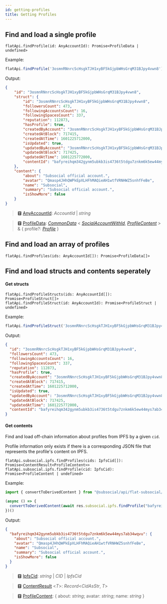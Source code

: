```yaml
---
id: getting-profiles
title: Getting Profiles
---
```

## Find and load a single profile

```
flatApi.findProfile(id: AnyAccountId): Promise<ProfileData | undefined>
```

Example:

```javascript
flatApi.findProfile('3osmnRNnrcScHsgkTJH1xyBF5kGjpbWHsGrqM31BJpy4vwn8')
```

Output: 

```json
{
    "id": "3osmnRNnrcScHsgkTJH1xyBF5kGjpbWHsGrqM31BJpy4vwn8",
    "struct": {
        "id": "3osmnRNnrcScHsgkTJH1xyBF5kGjpbWHsGrqM31BJpy4vwn8",
        "followersCount": 473,
        "followingAccountsCount": 16,
        "followingSpacesCount": 337,
        "reputation": 112873,
        "hasProfile": true,
        "createdByAccount": "3osmnRNnrcScHsgkTJH1xyBF5kGjpbWHsGrqM31BJpy4vwn8",
        "createdAtBlock": 717415,
        "createdAtTime": 1601225712000,
        "isUpdated": true,
        "updatedByAccount": "3osmnRNnrcScHsgkTJH1xyBF5kGjpbWHsGrqM31BJpy4vwn8",
        "updatedAtBlock": 717425,
        "updatedAtTime": 1601225772000,
        "contentId": "bafyreihqm342gynm5ubkb3is4736t5tdgu7znkm6k5ew44mys7ab34wqvu"
    },
    "content": {
        "about": "Subsocial official account.",
        "avatar": "Qmasp4JHhQWPkEpXLHFhMAQieAH1wtfVRNHWZ5snhfFeBe",
        "name": "Subsocial",
        "summary": "Subsocial official account.",
        "isShowMore": false
    }
}
```

> 🆃 [AnyAccountId](https://docs.subsocial.network/js-docs/js-sdk/modules.html#anyaccountid): *AccountId* | *string*

> 🆃 [ProfileData](https://docs.subsocial.network/js-docs/js-sdk/modules/dto.html#profiledata): [*CommonData*](https://docs.subsocial.network/js-docs/js-sdk/modules/dto.html#commondata) < [*SocialAccountWithId*](https://docs.subsocial.network/js-docs/js-sdk/modules/dto.html#socialaccountwithid), [*ProfileContent*](https://docs.subsocial.network/js-docs/js-sdk/modules.html#profilecontent) > & { profile?: [*Profile*](https://docs.subsocial.network/js-docs/js-sdk/interfaces/interfaces.profile.html) }


## Find and load an array of profiles

```
flatApi.findProfiles(ids: AnyAccountId[]): Promise<ProfileData[]>
```

## Find and load structs and contents seperately

#### Get structs

```
flatApi.findProfileStructs(ids: AnyAccountId[]): Promise<ProfileStruct[]>
flatApi.findProfileStruct(id: AnyAccountId): Promise<ProfileStruct | undefined>
```

Example:

```typescript
flatApi.findProfileStruct('3osmnRNnrcScHsgkTJH1xyBF5kGjpbWHsGrqM31BJpy4vwn8')
```

Output:

```json
{
  "id": "3osmnRNnrcScHsgkTJH1xyBF5kGjpbWHsGrqM31BJpy4vwn8",
  "followersCount": 473,
  "followingAccountsCount": 16,
  "followingSpacesCount": 337,
  "reputation": 112873,
  "hasProfile": true,
  "createdByAccount": "3osmnRNnrcScHsgkTJH1xyBF5kGjpbWHsGrqM31BJpy4vwn8",
  "createdAtBlock": 717415,
  "createdAtTime": 1601225712000,
  "isUpdated": true,
  "updatedByAccount": "3osmnRNnrcScHsgkTJH1xyBF5kGjpbWHsGrqM31BJpy4vwn8",
  "updatedAtBlock": 717425,
  "updatedAtTime": 1601225772000,
  "contentId": "bafyreihqm342gynm5ubkb3is4736t5tdgu7znkm6k5ew44mys7ab34wqvu"
}
```

#### Get contents

Find and load off-chain information about profiles from IPFS by a given `cid`.

Profile information only exists if there is a corresponding JSON file that represents the profile's content on IPFS.

```
flatApi.subsocial.ipfs.findProfiles(cids: IpfsCid[]): Promise<ContentResult<ProfileContent>>
flatApi.subsocial.ipfs.findProfile(cid: IpfsCid): Promise<ProfileContent | undefined>
```

Example: 

```typescript
import { convertToDerivedContent } from "@subsocial/api/flat-subsocial/utils";

(async () => {
  convertToDerivedContent(await res.subsocial.ipfs.findProfile("bafyreihqm342gynm5ubkb3is4736t5tdgu7znkm6k5ew44mys7ab34wqvu"))
})()
```

Output: 

```json
{
  "bafyreihqm342gynm5ubkb3is4736t5tdgu7znkm6k5ew44mys7ab34wqvu": {
    "about": "Subsocial official account.",
    "avatar": "Qmasp4JHhQWPkEpXLHFhMAQieAH1wtfVRNHWZ5snhfFeBe",
    "name": "Subsocial",
    "summary": "Subsocial official account.",
    "isShowMore": false
  }
}
```


> 🆃 [IpfsCid](https://docs.subsocial.network/js-docs/js-sdk/modules.html#ipfscid): *string* | *CID* | *IpfsCid*

> 🆃 [ContentResult](https://docs.subsocial.network/js-docs/js-sdk/modules.html#contentresult) <*T*>: *Record*<*CidAsStr*, *T*>

> 🆃 [ProfileContent](https://docs.subsocial.network/js-docs/js-sdk/modules.html#profilecontent): { about: *string*; avatar: *string*; name: *string* }
